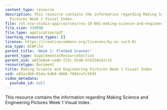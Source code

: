 ```yaml
---
content_type: resource
description: This resource contains the information regarding Making Science and Engineering
  Pictures Week 1 Visual Index.
file: /ol-ocw-studio-app/courses/res-10-001-making-science-and-engineering-pictures-a-practical-guide-to-presenting-your-work-spring-2016/e85ac4bb614abd644666f604cefc5b91_MITRES_10_001S16_VI_Wk1.pdf
file_size: 334898
file_type: application/pdf
learning_resource_types: []
license: https://creativecommons.org/licenses/by-nc-sa/4.0/
ocw_type: OCWFile
parent_title: 'Week 1: Flatbed Scanner'
parent_type: SupplementalResourceSection
parent_uid: a853a8a4-ce86-f23c-55d8-d7d328e32c15
resourcetype: Document
title: Making Science and Engineering Pictures Week 1 Visual Index
uid: e85ac4bb-614a-bd64-4666-f604cefc5b91
video_metadata:
  youtube_id: null
---
```

This resource contains the information regarding Making Science and Engineering Pictures Week 1 Visual Index.